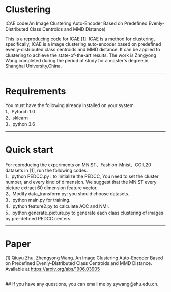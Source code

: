 # Clustering <br>
ICAE code(An Image Clustering Auto-Encoder Based on Predefined Evenly-Distributed Class Centroids and MMD Distance)

This is a reproducing code for ICAE [1]. ICAE is a method for clustering, specifically, ICAE is a image clustering auto-encoder based on predefined evenly-distributed class centroids and MMD distance. It can be applied to clustering to achieve the state-of-the-art results. The work is Zhngyong Wang completed during the period of study for a master's degree,in Shanghai University,China.

***

# Requirements <br>
You must have the following already installed on your system. <br>
1、Pytorch 1.0 <br>
2、sklearn <br>
3、python 3.6 <br>

***

# Quick start <br>
For reproducing the experiments on MNIST、Fashion-Mnist、COIL20 datasets in [1], run the following codes. <br>
1、python PEDCC.py : to Initialize the PEDCC, You need to set the cluster number, and every kind of dimension. We suggest that the MNIST every picture extract 60 dimension feature vector. <br>
2、Modify data_transform.py: you should choose datasets. <br>
3、python main.py for training. <br>
4、python feature2.py to calculate ACC and NMI. <br>
5、python generate_picture.py to generate each class clustering of images by pre-defined PEDCC centers. <br>

***

# Paper <br>

[1] Qiuyu Zhu, Zhengyong Wang. An Image Clustering Auto-Encoder Based on Predefined Evenly-Distributed Class Centroids and MMD Distance. Available at https://arxiv.org/abs/1906.03905

<br>
## If you have any questions, you can email me by zywang@shu.edu.cn.